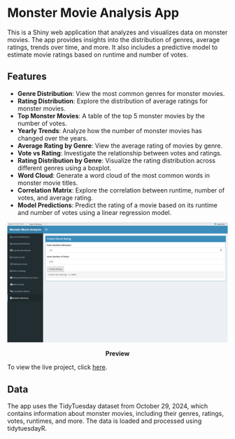 # Monster Movie Analysis App

This is a Shiny web application that analyzes and visualizes data on monster movies. The app provides insights into the distribution of genres, average ratings, trends over time, and more. It also includes a predictive model to estimate movie ratings based on runtime and number of votes.

## Features
- **Genre Distribution**: View the most common genres for monster movies.
- **Rating Distribution**: Explore the distribution of average ratings for monster movies.
- **Top Monster Movies**: A table of the top 5 monster movies by the number of votes.
- **Yearly Trends**: Analyze how the number of monster movies has changed over the years.
- **Average Rating by Genre**: View the average rating of movies by genre.
- **Vote vs Rating**: Investigate the relationship between votes and ratings.
- **Rating Distribution by Genre**: Visualize the rating distribution across different genres using a boxplot.
- **Word Cloud**: Generate a word cloud of the most common words in monster movie titles.
- **Correlation Matrix**: Explore the correlation between runtime, number of votes, and average rating.
- **Model Predictions**: Predict the rating of a movie based on its runtime and number of votes using a linear regression model.


<p align="center">
  <img src="https://github.com/haikalfitri/Monster-Movie-Analysis-and-Prediction-App-using-R/blob/main/asset/ss%20monster%20movie%20analysis.png" alt="First Page" width="600" />
</p>
<p align="center"><strong>Preview</strong></p>

To view the live project, click [here]([https://your-shinyapp-link.shinyapps.io/monster_movie_analysis_app/](https://muhdhaikalfiri.shinyapps.io/MonsterMovieAnalysisandPredictionApp/)).

## Data
The app uses the TidyTuesday dataset from October 29, 2024, which contains information about monster movies, including their genres, ratings, votes, runtimes, and more. The data is loaded and processed using tidytuesdayR.
